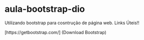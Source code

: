 # aula-bootstrap-dio
Utilizando bootstrap para cosntrução de página web.
Links Úteis!!
<p>[https://getbootstrap.com/] (Download Bootstrap)</p>
